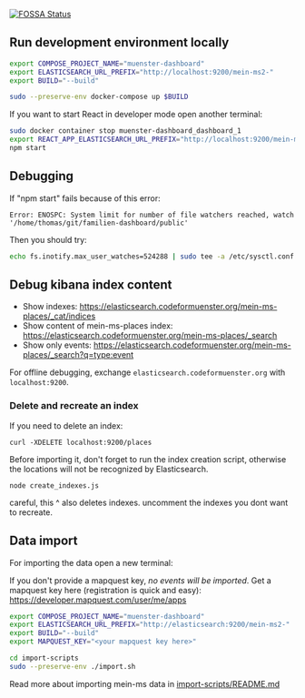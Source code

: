 [![FOSSA Status](https://app.fossa.io/api/projects/git%2Bgithub.com%2Fcodeformuenster%2Fmuenster-dashboard.svg?type=shield)](https://app.fossa.io/projects/git%2Bgithub.com%2Fcodeformuenster%2Fmuenster-dashboard?ref=badge_shield)

## Run development environment locally

```bash
export COMPOSE_PROJECT_NAME="muenster-dashboard"
export ELASTICSEARCH_URL_PREFIX="http://localhost:9200/mein-ms2-"
export BUILD="--build"

sudo --preserve-env docker-compose up $BUILD
```

If you want to start React in developer mode open another terminal:

```bash
sudo docker container stop muenster-dashboard_dashboard_1
export REACT_APP_ELASTICSEARCH_URL_PREFIX="http://localhost:9200/mein-ms2-"
npm start
```
## Debugging

If "npm start" fails because of this error:

    Error: ENOSPC: System limit for number of file watchers reached, watch '/home/thomas/git/familien-dashboard/public'

Then you should try:
```bash
echo fs.inotify.max_user_watches=524288 | sudo tee -a /etc/sysctl.conf && sudo sysctl -p
```

## Debug kibana index content

* Show indexes: https://elasticsearch.codeformuenster.org/mein-ms-places/_cat/indices
* Show content of mein-ms-places index: https://elasticsearch.codeformuenster.org/mein-ms-places/_search
* Show only events: https://elasticsearch.codeformuenster.org/mein-ms-places/_search?q=type:event

For offline debugging, exchange `elasticsearch.codeformuenster.org` with `localhost:9200`.

### Delete and recreate an index

If you need to delete an index:

    curl -XDELETE localhost:9200/places

Before importing it, don't forget to run the index creation script, otherwise the locations will not be recognized by Elasticsearch.

    node create_indexes.js

careful, this ^ also deletes indexes. uncomment the indexes you dont want to recreate.

## Data import

For importing the data open a new terminal:

If you don't provide a mapquest key, *no events will be imported*.
Get a mapquest key here (registration is quick and easy): https://developer.mapquest.com/user/me/apps

```bash
export COMPOSE_PROJECT_NAME="muenster-dashboard"
export ELASTICSEARCH_URL_PREFIX="http://elasticsearch:9200/mein-ms2-"
export BUILD="--build"
export MAPQUEST_KEY="<your mapquest key here>"

cd import-scripts
sudo --preserve-env ./import.sh
```

Read more about importing mein-ms data in [import-scripts/README.md](import-scripts/README.md)
